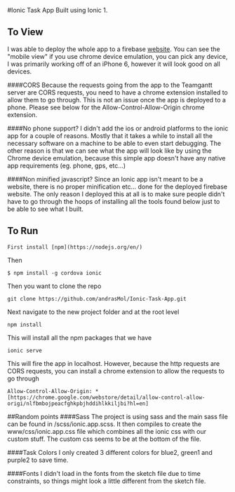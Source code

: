 #Ionic Task App
Built using Ionic 1.

## To View
I was able to deploy the whole app to a firebase [website](https://teamgantt-project.firebaseapp.com). You can see the "mobile view" if you use chrome device emulation, you can pick any device, I was primarily working off of an iPhone 6, however it will look good on all devices.

####CORS
Because the requests going from the app to the Teamgantt server are CORS requests, you need to have a chrome extension installed to allow them to go through. This is not an issue once the app is deployed to a phone. Please see below for the Allow-Control-Allow-Origin chrome extension.

####No phone support?
I didn't add the ios or android platforms to the ionic app for a couple of reasons. Mostly that it takes a while to install all the necessary software on a machine to be able to even start debugging. The other reason is that we can see what the app will look like by using the Chrome device emulation, because this simple app doesn't have any native app requirements (eg. phone, gps, etc...)

####Non minified javascript?
Since an Ionic app isn't meant to be a website, there is no proper minification etc... done for the deployed firebase website. The only reason I deployed this at all is to make sure people didn't have to go through the hoops of installing all the tools found below just to be able to see what I built.

## To Run
```
First install [npm](https://nodejs.org/en/)
```
Then
```
$ npm install -g cordova ionic
```
Then you want to clone the repo
```
git clone https://github.com/andrasMol/Ionic-Task-App.git
```
Next navigate to the new project folder and at the root level
```
npm install
```
This will install all the npm packages that we have
```
ionic serve
```
This will fire the app in localhost. However, because the http requests are CORS requests, you can install a chrome
extension to allow the requests to go through
```
Allow-Control-Allow-Origin: * [https://chrome.google.com/webstore/detail/allow-control-allow-origi/nlfbmbojpeacfghkpbjhddihlkkiljbi?hl=en]
```

##Random points
####Sass
The project is using sass and the main sass file can be found in /scss/ionic.app.scss. It then compiles to create the www/css/ionic.app.css file which combines all the ionic css with our custom stuff. The custom css seems to be at the bottom of the file.

####Task Colors
I only created 3 different colors for blue2, green1 and purple2 to save time.

####Fonts
I didn't load in the fonts from the sketch file due to time constraints, so things might look a little different from the sketch file.
